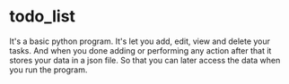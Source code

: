 # todo_list

It's a basic python program.
It's let you add, edit, view and delete your tasks.
And when you done adding or performing any action after that it stores your data in a json file. So that you can later access the data when you run the program.
